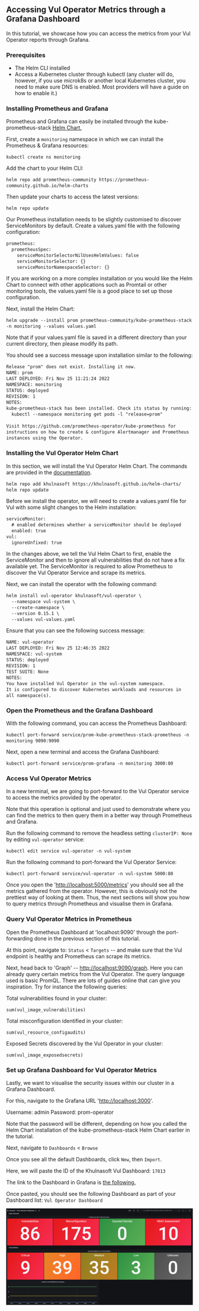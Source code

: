 ## Accessing Vul Operator Metrics through a Grafana Dashboard

In this tutorial, we showcase how you can access the metrics from your Vul Operator reports through Grafana.

### Prerequisites

* The Helm CLI installed
* Access a Kubernetes cluster through kubectl (any cluster will do, however, if you use microk8s or another local Kubernetes cluster, you need to make sure DNS is enabled. Most providers will have a guide on how to enable it.)

### Installing Prometheus and Grafana

Prometheus and Grafana can easily be installed through the kube-prometheus-stack [Helm Chart.](https://github.com/prometheus-community/helm-charts/tree/main/charts/kube-prometheus-stack)

First, create a `monitoring` namespace in which we can install the Prometheus & Grafana resources:

```
kubectl create ns monitoring
```

Add the chart to your Helm CLI:

```
helm repo add prometheus-community https://prometheus-community.github.io/helm-charts
```

Then update your charts to access the latest versions:

```
helm repo update
```

Our Prometheus installation needs to be slightly customised to discover ServiceMonitors by default. Create a values.yaml file with the following configuration:

```
prometheus:
  prometheusSpec:
    serviceMonitorSelectorNilUsesHelmValues: false
    serviceMonitorSelector: {}
    serviceMonitorNamespaceSelector: {}
```

If you are working on a more complex installation or you would like the Helm Chart to connect with other applications such as Promtail or other monitoring tools, the values.yaml file is a good place to set up those configuration.

Next, install the Helm Chart:

```
helm upgrade --install prom prometheus-community/kube-prometheus-stack -n monitoring --values values.yaml
```

Note that if your values.yaml file is saved in a different directory than your current directory, then please modify its path.

You should see a success message upon installation similar to the following:

```
Release "prom" does not exist. Installing it now.
NAME: prom
LAST DEPLOYED: Fri Nov 25 11:21:24 2022
NAMESPACE: monitoring
STATUS: deployed
REVISION: 1
NOTES:
kube-prometheus-stack has been installed. Check its status by running:
  kubectl --namespace monitoring get pods -l "release=prom"

Visit https://github.com/prometheus-operator/kube-prometheus for instructions on how to create & configure Alertmanager and Prometheus instances using the Operator.
```

### Installing the Vul Operator Helm Chart

In this section, we will install the Vul Operator Helm Chart. The commands are provided in the [documentation](https://khulnasoft.github.io/vul-operator/v0.7.1/operator/installation/helm/).

```
helm repo add khulnasoft https://khulnasoft.github.io/helm-charts/
helm repo update
```

Before we install the operator, we will need to create a values.yaml file for Vul with some slight changes to the Helm installation:

```
serviceMonitor:
  # enabled determines whether a serviceMonitor should be deployed
  enabled: true
vul:
  ignoreUnfixed: true
```

In the changes above, we tell the Vul Helm Chart to first, enable the ServiceMonitor and then to ignore all vulnerabilities that do not have a fix available yet. The ServiceMonitor is required to allow Prometheus to discover the Vul Operator Service and scrape its metrics.

Next, we can install the operator with the following command:

```
helm install vul-operator khulnasoft/vul-operator \
  --namespace vul-system \
  --create-namespace \
  --version 0.15.1 \
  --values vul-values.yaml
```

Ensure that you can see the following success message:

```
NAME: vul-operator
LAST DEPLOYED: Fri Nov 25 12:46:35 2022
NAMESPACE: vul-system
STATUS: deployed
REVISION: 1
TEST SUITE: None
NOTES:
You have installed Vul Operator in the vul-system namespace.
It is configured to discover Kubernetes workloads and resources in
all namespace(s).
```

### Open the Prometheus and the Grafana Dashboard

With the following command, you can access the Prometheus Dashboard:

```
kubectl port-forward service/prom-kube-prometheus-stack-prometheus -n monitoring 9090:9090
```

Next, open a new terminal and access the Grafana Dashboard:

```
kubectl port-forward service/prom-grafana -n monitoring 3000:80
```

### Access Vul Operator Metrics

In a new terminal, we are going to port-forward to the Vul Operator service to access the metrics provided by the operator.

Note that this operation is optional and just used to demonstrate where you can find the metrics to then query them in a better way through Prometheus and Grafana.

Run the following command to remove the headless setting  `clusterIP: None` by editing `vul-operator` service:

```
kubectl edit service vul-operator -n vul-system
```

Run the following command to port-forward the Vul Operator Service:

```
kubectl port-forward service/vul-operator -n vul-system 5000:80
```

Once you open the '<http://localhost:5000/metrics>' you should see all the metrics gathered from the operator. However, this is obviously not the prettiest way of looking at them. Thus, the next sections will show you how to query metrics through Prometheus and visualise them in Grafana.

### Query Vul Operator Metrics in Prometheus

Open the Prometheus Dashboard at 'localhost:9090' through the port-forwarding done in the previous section of this tutorial.

At this point, navigate to: `Status` < `Targets` -- and make sure that the Vul endpoint is healthy and Prometheus can scrape its metrics.

Next, head back to 'Graph' -- <http://localhost:9090/graph>. Here you can already query certain metrics from the Vul Operator. The query language used is basic PromQL.
There are lots of guides online that can give you inspiration. Try for instance the following queries:

Total vulnerabilities found in your cluster:

```
sum(vul_image_vulnerabilities)
```

Total misconfiguration identified in your cluster:

```
sum(vul_resource_configaudits)
```

Exposed Secrets discovered by the Vul Operator in your cluster:

```
sum(vul_image_exposedsecrets)
```

### Set up Grafana Dashboard for Vul Operator Metrics

Lastly, we want to visualise the security issues within our cluster in a Grafana Dashboard.

For this, navigate to the Grafana URL '<http://localhost:3000>'.

Username: admin
Password: prom-operator

Note that the password will be different, depending on how you called the Helm Chart installation of the kube-prometheus-stack Helm Chart earlier in the tutorial.

Next, navigate to `Dashboards` < `Browse`

Once you see all the default Dashboards, click `New`, then `Import`.

Here, we will paste the ID of the Khulnasoft Vul Dashboard:
`17813`

The link to the Dashboard in Grafana is [the following.](https://grafana.com/grafana/dashboards/17813)

Once pasted, you should see the following Dashboard as part of your Dashboard list: `Vul Operator Dashboard`

![Vul Operator Dashbaord in Grafana Screenshot](../images/vul-grafana.png)
